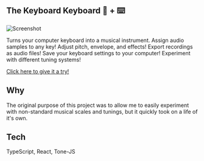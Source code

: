 ## The Keyboard Keyboard 🎹 + ⌨️

![Screenshot](https://github.com/HatAndBread/the-keyboard-keyboard/blob/master/src/assets/images/Screenshot%202021-06-10%20at%2016.04.07.png)

Turns your computer keyboard into a musical instrument. Assign audio samples to any key! Adjust pitch,
envelope, and effects! Export recordings as audio files! Save your
keyboard settings to your computer! Experiment with different
tuning systems!

<a href="https://keyboard-keyboard.netlify.app/">Click here to give it a try!</a>

## Why

The original purpose of this project was to allow me to easily experiment with non-standard musical scales and tunings, but it quickly took on a life of it's own.

## Tech

TypeScript, React, Tone-JS
